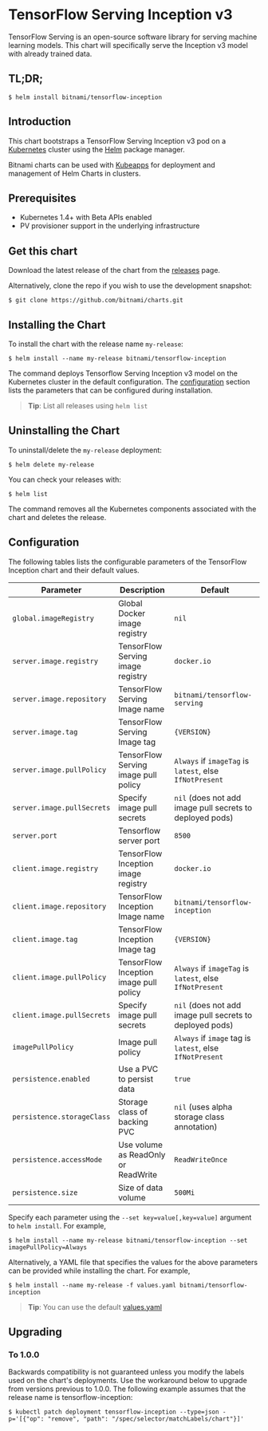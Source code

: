 # TensorFlow Serving Inception v3

TensorFlow Serving is an open-source software library for serving machine learning models. This chart will specifically serve the Inception v3 model with already trained data.

## TL;DR;

```console
$ helm install bitnami/tensorflow-inception
```

## Introduction

This chart bootstraps a TensorFlow Serving Inception v3 pod on a [Kubernetes](http://kubernetes.io) cluster using the [Helm](https://helm.sh) package manager.

Bitnami charts can be used with [Kubeapps](https://kubeapps.com/) for deployment and management of Helm Charts in clusters.

## Prerequisites

- Kubernetes 1.4+ with Beta APIs enabled
- PV provisioner support in the underlying infrastructure

## Get this chart

Download the latest release of the chart from the [releases](../../../releases) page.

Alternatively, clone the repo if you wish to use the development snapshot:

```console
$ git clone https://github.com/bitnami/charts.git
```

## Installing the Chart

To install the chart with the release name `my-release`:

```console
$ helm install --name my-release bitnami/tensorflow-inception
```

The command deploys Tensorflow Serving Inception v3 model on the Kubernetes cluster in the default configuration. The [configuration](#configuration) section lists the parameters that can be configured during installation.

> **Tip**: List all releases using `helm list`

## Uninstalling the Chart

To uninstall/delete the `my-release` deployment:

```console
$ helm delete my-release
```
You can check your releases with:

```console
$ helm list
```

The command removes all the Kubernetes components associated with the chart and deletes the release.

## Configuration

The following tables lists the configurable parameters of the TensorFlow Inception chart and their default values.

| Parameter                       | Description                            | Default                                                    |
| ------------------------------- | -------------------------------------- | ---------------------------------------------------------- |
| `global.imageRegistry`          | Global Docker image registry           | `nil`                                                      |
| `server.image.registry`         | TensorFlow Serving image registry      | `docker.io`                                                |
| `server.image.repository`       | TensorFlow Serving Image name          | `bitnami/tensorflow-serving`                               |
| `server.image.tag`              | TensorFlow Serving Image tag           | `{VERSION}`                                                |
| `server.image.pullPolicy`       | TensorFlow Serving image pull policy   | `Always` if `imageTag` is `latest`, else `IfNotPresent`    |
| `server.image.pullSecrets`      | Specify image pull secrets             | `nil` (does not add image pull secrets to deployed pods)   |
| `server.port`                   | Tensorflow server port                 | `8500`                                                     |
| `client.image.registry`         | TensorFlow Inception image registry    | `docker.io`                                                |
| `client.image.repository`       | TensorFlow Inception Image name        | `bitnami/tensorflow-inception`                             |
| `client.image.tag`              | TensorFlow Inception Image tag         | `{VERSION}`                                                |
| `client.image.pullPolicy`       | TensorFlow Inception image pull policy | `Always` if `imageTag` is `latest`, else `IfNotPresent`    |
| `client.image.pullSecrets`      | Specify image pull secrets             | `nil` (does not add image pull secrets to deployed pods)   |
| `imagePullPolicy`               | Image pull policy                      | `Always` if `image` tag is `latest`, else `IfNotPresent`   |
| `persistence.enabled`           | Use a PVC to persist data              | `true`                                                     |
| `persistence.storageClass`      | Storage class of backing PVC           | `nil` (uses alpha storage class annotation)                |
| `persistence.accessMode`        | Use volume as ReadOnly or ReadWrite    | `ReadWriteOnce`                                            |
| `persistence.size`              | Size of data volume                    | `500Mi`                                                    |

Specify each parameter using the `--set key=value[,key=value]` argument to `helm install`. For example,

```console
$ helm install --name my-release bitnami/tensorflow-inception --set imagePullPolicy=Always
```

Alternatively, a YAML file that specifies the values for the above parameters can be provided while installing the chart. For example,

```console
$ helm install --name my-release -f values.yaml bitnami/tensorflow-inception
```

> **Tip**: You can use the default [values.yaml](values.yaml)

## Upgrading

### To 1.0.0

Backwards compatibility is not guaranteed unless you modify the labels used on the chart's deployments.
Use the workaround below to upgrade from versions previous to 1.0.0. The following example assumes that the release name is tensorflow-inception:

```console
$ kubectl patch deployment tensorflow-inception --type=json -p='[{"op": "remove", "path": "/spec/selector/matchLabels/chart"}]'
```
